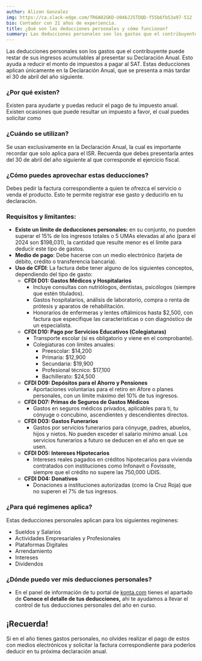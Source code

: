```yaml
---
author: Alizon Gonzalez
img: https://ca.slack-edge.com/TR6A02GKD-U046JJ5TDQD-f55b6fb53a97-512
bio: Contador con 21 años de experiencia.
title: ¿Qué son las deducciones personales y cómo funcionan?
summary: Las deducciones personales son los gastos que el contribuyente puede restar de sus ingresos acumulables al presentar su Declaración Anual. Esto ayuda a reducir el monto de impuestos a pagar al SAT.
---
```

Las deducciones personales son los gastos que el contribuyente puede restar de sus ingresos acumulables al presentar su Declaración Anual. Esto ayuda a reducir el monto de impuestos a pagar al SAT. Estas deducciones aplican únicamente en la Declaración Anual, que se presenta a más tardar el 30 de abril del año siguiente.

### ¿Por qué existen?

Existen para ayudarte y puedas reducir el pago de tu impuesto anual. Existen ocasiones que puede resultar un impuesto a favor, el cual puedes solicitar como

### ¿Cuándo se utilizan?

Se usan exclusivamente en la Declaración Anual, la cual es importante recordar que solo aplica para el ISR. Recuerda que debes presentarla antes del 30 de abril del año siguiente al que corresponde el ejercicio fiscal.

### ¿Cómo puedes aprovechar estas deducciones?

Debes pedir la factura correspondiente a quien te ofrezca el servicio o venda el producto. Esto te permite registrar ese gasto y deducirlo en tu declaración.

### Requisitos y limitantes:

- **Existe un límite de deducciones personales:** en su conjunto, no pueden superar el 15% de los ingresos totales o 5 UMAs elevadas al año (para el 2024 son $198,031), la cantidad que resulte menor es el límite para deducir este tipo de gastos.
- **Medio de pago**: Debe hacerse con un medio electrónico (tarjeta de débito, crédito o transferencia bancaria).
- **Uso de CFDI**: La factura debe tener alguno de los siguientes conceptos, dependiendo del tipo de gasto:
    - **CFDI D01: Gastos Médicos y Hospitalarios**
        - Incluye consultas con nutriólogos, dentistas, psicólogos (siempre que estén titulados).
        - Gastos hospitalarios, análisis de laboratorio, compra o renta de prótesis y aparatos de rehabilitación.
        - Honorarios de enfermeras y lentes oftálmicos hasta $2,500, con factura que especifique las características o con diagnóstico de un especialista.
    - **CFDI D10: Pago por Servicios Educativos (Colegiaturas)**
        - Transporte escolar (si es obligatorio y viene en el comprobante).
        - Colegiaturas con límites anuales:
            - Preescolar: $14,200
            - Primaria: $12,900
            - Secundaria: $19,900
            - Profesional técnico: $17,100
            - Bachillerato: $24,500
    - **CFDI D09: Depósitos para el Ahorro y Pensiones**
        - Aportaciones voluntarias para el retiro en Afore o planes personales, con un límite máximo del 10% de tus ingresos.
    - **CFDI D07: Primas de Seguros de Gastos Médicos**
        - Gastos en seguros médicos privados, aplicables para ti, tu cónyuge o concubino, ascendientes y descendientes directos.
    - **CFDI D03: Gastos Funerarios**
        - Gastos por servicios funerarios para cónyuge, padres, abuelos, hijos y nietos. No pueden exceder el salario mínimo anual. Los servicios funerarios a futuro se deducen en el año en que se usen.
    - **CFDI D05: Intereses Hipotecarios**
        - Intereses reales pagados en créditos hipotecarios para vivienda contratados con instituciones como Infonavit o Fovissste, siempre que el crédito no supere las 750,000 UDIS.
    - **CFDI D04: Donativos**
        - Donaciones a instituciones autorizadas (como la Cruz Roja) que no superen el 7% de tus ingresos.

### ¿Para qué regímenes aplica?

Estas deducciones personales aplican para los siguientes regímenes:

- Sueldos y Salarios
- Actividades Empresariales y Profesionales
- Plataformas Digitales
- Arrendamiento
- Intereses
- Dividendos

### ¿Dónde puedo ver mis deducciones personales?

- En el panel de información de tu portal de [konta.com](http://konta.com) tienes el apartado de **Conoce el detalle de tus deducciones,** ahí te ayudamos a llevar el control de tus deducciones personales del año en curso.

## ¡Recuerda!

Si en el año tienes gastos personales, no olvides realizar el pago de estos con medios electrónicos y solicitar la factura correspondiente para poderlos deducir en tu próxima declaración anual.